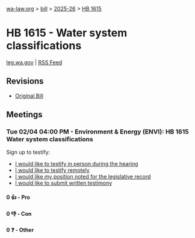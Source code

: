 [wa-law.org](/) > [bill](/bill/) > [2025-26](/bill/2025-26/) > [HB 1615](/bill/2025-26/hb/1615/)

# HB 1615 - Water system classifications
[leg.wa.gov](https://app.leg.wa.gov/billsummary?BillNumber=1615&Year=2025&Initiative=false) | [RSS Feed](./rss.xml)

## Revisions
* [Original Bill](1/)

## Meetings
### Tue 02/04 04:00 PM - Environment & Energy (ENVI): HB 1615 Water system classifications
Sign up to testify:
* [I would like to testify in person during the hearing](https://app.leg.wa.gov/csi/Testifier/Add?chamber=House&mId=32651&aId=162500&caId=25411&tId=1)
* [I would like to testify remotely](https://app.leg.wa.gov/csi/Testifier/Add?chamber=House&mId=32651&aId=162500&caId=25411&tId=2)
* [I would like my position noted for the legislative record](https://app.leg.wa.gov/csi/Testifier/Add?chamber=House&mId=32651&aId=162500&caId=25411&tId=3)
* [I would like to submit written testimony](https://app.leg.wa.gov/csi/Testifier/Add?chamber=House&mId=32651&aId=162500&caId=25411&tId=4)

#### 0 👍 - Pro

#### 0 👎 - Con

#### 0 ❓ - Other
